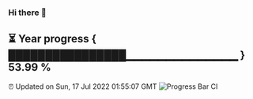 ### Hi there 👋
⏳ Year progress { ████████████████▁▁▁▁▁▁▁▁▁▁▁▁▁▁ } 53.99 %
---
⏰ Updated on Sun, 17 Jul 2022 01:55:07 GMT
![Progress Bar CI](https://github.com/liununu/liununu/workflows/Progress%20Bar%20CI/badge.svg)
